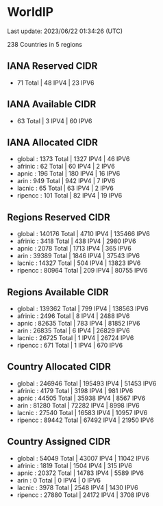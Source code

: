 # WorldIP

Last update: 2023/06/22 01:34:26 (UTC)

238 Countries in 5 regions

## IANA Reserved CIDR

- 71 Total | 48 IPV4 | 23 IPV6

## IANA Available CIDR

- 63 Total | 3 IPV4 | 60 IPV6

## IANA Allocated CIDR

- global : 1373 Total | 1327 IPV4 | 46 IPV6
- afrinic : 62 Total | 60 IPV4 | 2 IPV6
- apnic : 196 Total | 180 IPV4 | 16 IPV6
- arin : 949 Total | 942 IPV4 | 7 IPV6
- lacnic : 65 Total | 63 IPV4 | 2 IPV6
- ripencc : 101 Total | 82 IPV4 | 19 IPV6

## Regions Reserved CIDR

- global : 140176 Total | 4710 IPV4 | 135466 IPV6
- afrinic : 3418 Total | 438 IPV4 | 2980 IPV6
- apnic : 2078 Total | 1713 IPV4 | 365 IPV6
- arin : 39389 Total | 1846 IPV4 | 37543 IPV6
- lacnic : 14327 Total | 504 IPV4 | 13823 IPV6
- ripencc : 80964 Total | 209 IPV4 | 80755 IPV6

## Regions Available CIDR

- global : 139362 Total | 799 IPV4 | 138563 IPV6
- afrinic : 2496 Total | 8 IPV4 | 2488 IPV6
- apnic : 82635 Total | 783 IPV4 | 81852 IPV6
- arin : 26835 Total | 6 IPV4 | 26829 IPV6
- lacnic : 26725 Total | 1 IPV4 | 26724 IPV6
- ripencc : 671 Total | 1 IPV4 | 670 IPV6

## Country Allocated CIDR

- global : 246946 Total | 195493 IPV4 | 51453 IPV6
- afrinic : 4179 Total | 3198 IPV4 | 981 IPV6
- apnic : 44505 Total | 35938 IPV4 | 8567 IPV6
- arin : 81280 Total | 72282 IPV4 | 8998 IPV6
- lacnic : 27540 Total | 16583 IPV4 | 10957 IPV6
- ripencc : 89442 Total | 67492 IPV4 | 21950 IPV6

## Country Assigned CIDR

- global : 54049 Total | 43007 IPV4 | 11042 IPV6
- afrinic : 1819 Total | 1504 IPV4 | 315 IPV6
- apnic : 20372 Total | 14783 IPV4 | 5589 IPV6
- arin : 0 Total | 0 IPV4 | 0 IPV6
- lacnic : 3978 Total | 2548 IPV4 | 1430 IPV6
- ripencc : 27880 Total | 24172 IPV4 | 3708 IPV6
